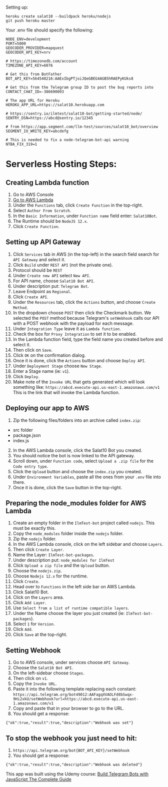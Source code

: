 Setting up:

```
heroku create salat10 --buildpack heroku/nodejs
git push heroku master
```

Your .env file should specify the following:

```
NODE_ENV=development
PORT=5000
GEOCODER_PROVIDER=mapquest
GEOCODER_API_KEY=nrv

# https://timezonedb.com/account
TIMEZONE_API_KEY=6076

# Get this from BotFather
BOT_API_KEY=564540216:AAExIbgPTjoiJQeGBEG4AGB5hRAEPyKUks8

# Get this from the Telegram group ID to post the bug reports into
CONTACT_CHAT_ID=-386690093

# The app URL for Heroku
HEROKU_APP_URL=https://salat10.herokuapp.com

# https://sentry.io/ilmtest/salat10-bot/getting-started/node/
SENTRY_DSN=https://abcd@sentry.io/12345

# from https://app.segment.com/llm-test/sources/salat10_bot/overview
SEGMENT_IO_WRITE_KEY=abcdefg

# This is needed to fix a node-telegram-bot-api warning
NTBA_FIX_319=1
```

# Serverless Hosting Steps:

## Creating Lambda function

1. Go to AWS Console
2. [Go to AWS Lambda](https://console.aws.amazon.com/lambda/home?region=us-east-1#/functions)
3. Under the `Functions` tab, click `Create Function` in the top-right.
4. Select `Author From Scratch`.
5. In the `Basic Information`, under `Function name` field enter: `Salat10Bot`.
6. The Runtime should be `NodeJS 12.x`.
7. Click `Create Function`.

## Setting up API Gateway

1. Click `Services` tab in AWS (in the top-left) in the search field search for `API Gateway` and select it.
2. Click `Build` under `REST API` (not the private one).
3. Protocol should be `REST`
4. Under `Create new API` select `New API`.
5. For API name, choose `Salat10 Bot API`.
6. Under description put: `Telegram Bot`.
7. Leave Endpoint as `Regional`.
8. Click `Create API`.
9. Under the `Resources` tab, click the `Actions` button, and choose `Create Method`.
10. In the dropdown choose `POST` then click the Checkmark button. We selected the `POST` method because Telegram's `setWebhook` calls our API with a POST webhook with the payload for each message.
11. Under `Integration Type` leave it as `Lambda function`.
12. Check the box for `Proxy Integration` to set it to be enabled.
13. In the Lambda function field, type the field name you created before and select it.
14. Then click on `Save`.
15. Click `OK` on the confirmation dialog.
16. Once it is done, click the `Actions` button and choose `Deploy API`.
17. Under `Deployment Stage` choose `New Stage`.
18. Enter a Stage name (ie: `v1`).
19. Click `Deploy`.
20. Make note of the `Invoke URL` that gets generated which will look something like: `https://abcd.execute-api.us-east-1.amazonaws.com/v1` This is the link that will invoke the Lambda function.

## Deploying our app to AWS

1. Zip the following files/folders into an archive called `index.zip`:

-   src folder
-   package.json
-   index.js

2. In the AWS Lambda console, click the Salat10 Bot you created.
3. You should notice the bot is now linked to the API gateway.
4. Scroll down, under `Function code`, select `Upload a .zip file` for the `Code entry type`.
5. Click the `Upload` button and choose the `index.zip` you created.
6. Under `Environment Variables`, paste all the ones from your `.env` file into there.
7. Once it is done, click the `Save` button in the top-right.

## Preparing the node_modules folder for AWS Lambda

1. Create an empty folder in the `IlmTest-bot` project called `nodejs`. This must be exactly this.
2. Copy the `node_modules` folder inside the `nodejs` folder.
3. Zip the `nodejs` folder.
4. In the AWS Lambda console, click on the left sidebar and choose `Layers`.
5. Then click `Create Layer`.
6. Name the Layer: `IlmTest-bot-packages`.
7. Under description put: `node_modules for IlmTest`
8. Click `Upload a zip file` and the `Upload` button.
9. Choose the `nodejs.zip`.
10. Choose `Nodejs 12.x` for the runtime.
11. Click `Create`.
12. Head over to `Functions` in the left side bar on AWS Lambda.
13. Click Salat10 Bot.
14. Click on the `Layers` area.
15. Click `Add Layer`.
16. Use `Select from a list of runtime compatible layers`.
17. Under the Name choose the layer you just created (ie: `IlmTest-bot-packages`).
18. Select `1` for `Version`.
19. Click `Add`.
20. Click `Save` at the top-right.

## Setting Webhook

1. Go to AWS console, under services choose `API Gateway`.
2. Choose the `Salat10 Bot API`.
3. On the left-sidebar choose `Stages`.
4. Then click on `v1`.
5. Copy the `Invoke URL`.
6. Paste it into the following template replacing each constant:
   `https://api.telegram.org/bot49012:AAFagqXVAOLFd8bSwqx-9Hi2xkU/setWebhook?url=https://abcd.execute-api.us-east-1.amazonaws.com/v1`
7. Copy and paste that in your browser to go to the URL.
8. You should get a response:

```
{"ok":true,"result":true,"description":"Webhook was set"}
```

## To stop the webhook you just need to hit:

1. `https://api.telegram.org/bot{BOT_API_KEY}/setWebhook`
2. You should get a response:

```
{"ok":true,"result":true,"description":"Webhook was deleted"}
```

This app was built using the Udemy course: [Build Telegram Bots with JavaScript The Complete Guide](https://www.udemy.com/course/build-telegram-bots-with-javascript-the-complete-guide)
